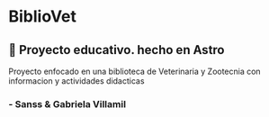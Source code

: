 # BiblioVet

## 🚀 Proyecto educativo. hecho en Astro

Proyecto enfocado en una biblioteca de Veterinaria y Zootecnia con informacion y actividades didacticas

### - Sanss & Gabriela Villamil
